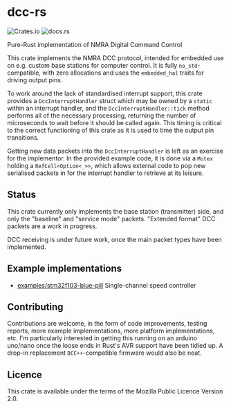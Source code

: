 # dcc-rs
![Crates.io](https://img.shields.io/crates/v/dcc-rs)
![docs.rs](https://img.shields.io/docsrs/dcc-rs)

Pure-Rust implementation of NMRA Digital Command Control

This crate implements the NMRA DCC protocol, intended for embedded use on e.g.
custom base stations for computer control. It is fully `no_std`-compatible,
with zero allocations and uses the `embedded_hal` traits for driving output
pins.

To work around the lack of standardised interrupt support, this crate provides
a `DccInterruptHandler` struct which may be owned by a `static` within an
interrupt handler, and the `DccInterruptHandler::tick` method performs all of
the necessary processing, returning the number of microseconds to wait before
it should be called again. This timing is critical to the correct functioning
of this crate as it is used to time the output pin transitions.

Getting new data packets into the `DccInterruptHandler` is left as an exercise
for the implementor. In the provided example code, it is done via a `Mutex`
holding a `RefCell<Option<_>>`, which allows external code to pop new serialised
packets in for the interrupt handler to retrieve at its leisure.

## Status
This crate currently only implements the base station (transmitter) side, and
only the "baseline" and "service mode" packets. "Extended format" DCC packets
are a work in progress.

DCC receiving is under future work, once the main packet types have been
implemented.

## Example implementations
* [examples/stm32f103-blue-pill](examples/stm32f103-blue-pill) Single-channel
speed controller

## Contributing
Contributions are welcome, in the form of code improvements, testing reports,
more example implementations, more platform implementations, etc. I'm
particularly interested in getting this running on an arduino uno/nano once
the loose ends in Rust's AVR support have been tidied up. A drop-in replacement
`DCC++`-compatible firmware would also be neat.

## Licence
This crate is available under the terms of the Mozilla Public Licence Version
2.0.
